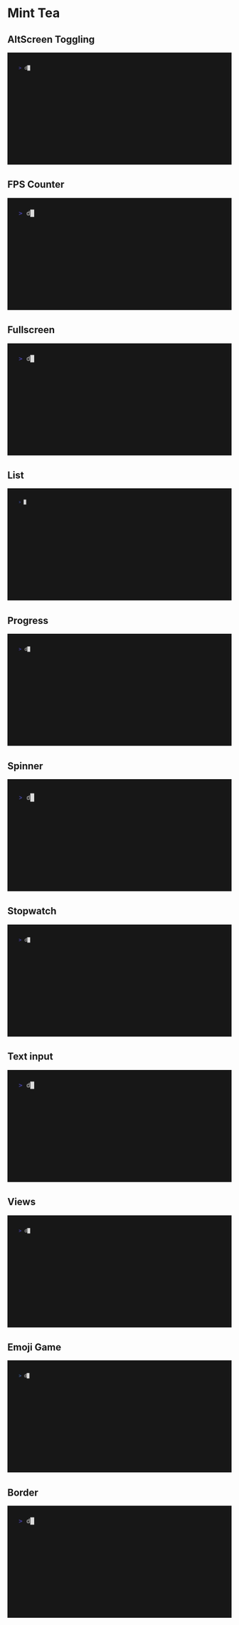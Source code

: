 # Mint Tea

## AltScreen Toggling

<a href="./altscreen-toggle/main.ml">
    <img src="./altscreen-toggle/demo.gif"/>
</a>

## FPS Counter

<a href="./fps/main.ml">
    <img src="./fps/demo.gif"/>
</a>

## Fullscreen

<a href="./fullscreen/main.ml">
    <img src="./fullscreen/demo.gif"/>
</a>

## List

<a href="./list/main.ml">
    <img src="./list/demo.gif"/>
</a>

## Progress

<a href="./progress/main.ml">
    <img src="./progress/demo.gif"/>
</a>

## Spinner

<a href="./spinner/main.ml">
    <img src="./spinner/demo.gif"/>
</a>

## Stopwatch

<a href="./stopwatch/main.ml">
    <img src="./stopwatch/demo.gif"/>
</a>

## Text input

<a href="./text-input/main.ml">
    <img src="./text-input/demo.gif"/>
</a>

## Views

<a href="./views/main.ml">
    <img src="./views/demo.gif"/>
</a>

## Emoji Game

<a href="./emoji/main.ml">
    <img src="./emoji/demo.gif"/>
</a>

## Border

<a href="./border/main.ml">
    <img src="./border/demo.gif"/>
</a>
